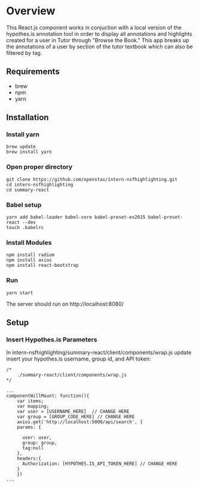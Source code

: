# Overview
This React.js component works in conjuction with a local version of the hypothes.is annotation tool in order to display all annotations and highlights created for a user in Tutor through "Browse the Book." This app breaks up the annotations of a user by section of the tutor textbook which can also be filtered by tag. 
## Requirements
* brew
* npm
* yarn
## Installation
### Install yarn
```
brew update
brew install yarn
```
### Open proper directory
```
git clone https://github.com/openstax/intern-nsfhighlighting.git
cd intern-nsfhighlighting
cd summary-react
```
### Babel setup
```
yarn add babel-loader babel-core babel-preset-es2015 babel-preset-react --dev
touch .babelrc
```
### Install Modules
```
npm install radium
npm install axios
npm install react-bootstrap
```
### Run
```
yarn start
```
The server should run on http://localhost:8080/

## Setup
### Insert Hypothes.is Parameters
In intern-nsfhighlighting/summary-react/client/components/wrap.js update insert your hypothes.is username, group id, and API token:
```
/* 
    ./summary-react/client/components/wrap.js
*/

...
componentWillMount: function(){
    var items;
    var mapping;
    var user = [USERNAME_HERE]  // CHANGE HERE
    var group = [GROUP_CODE_HERE] // CHANGE HERE
    axios.get('http://localhost:5000/api/search', {
    params: {

      user: user,
      group: group,
      tag:null
    },
    headers:{
      Authorization: [HYPOTHES.IS_API_TOKEN_HERE] // CHANGE HERE
    }
    })
...
```

